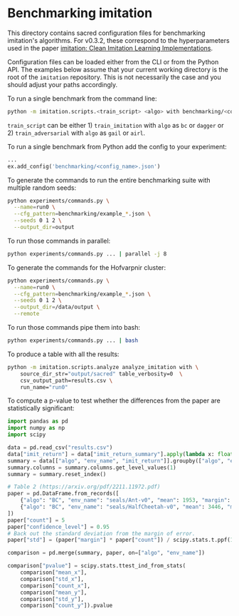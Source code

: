 # Benchmarking imitation

This directory contains sacred configuration files for benchmarking imitation's algorithms. For v0.3.2, these correspond to the hyperparameters used in the paper [imitation: Clean Imitation Learning Implementations](https://www.rocamonde.com/publication/gleave-imitation-2022/).

Configuration files can be loaded either from the CLI or from the Python API. The examples below assume that your current working directory is the root of the `imitation` repository. This is not necessarily the case and you should adjust your paths accordingly.

To run a single benchmark from the command line:

```bash
python -m imitation.scripts.<train_script> <algo> with benchmarking/<config_name>.json
```

`train_script` can be either 1) `train_imitation` with `algo` as `bc` or `dagger` or 2) `train_adversarial`  with `algo` as `gail` or `airl`.

To run a single benchmark from Python add the config to your experiment:

```python
...
ex.add_config('benchmarking/<config_name>.json')
```

To generate the commands to run the entire benchmarking suite with multiple random seeds:

```bash
python experiments/commands.py \
  --name=run0 \
  --cfg_pattern=benchmarking/example_*.json \
  --seeds 0 1 2 \
  --output_dir=output
```

To run those commands in parallel:

```bash
python experiments/commands.py ... | parallel -j 8
```

To generate the commands for the Hofvarpnir cluster:

```bash
python experiments/commands.py \
  --name=run0 \
  --cfg_pattern=benchmarking/example_*.json \
  --seeds 0 1 2 \
  --output_dir=/data/output \
  --remote
```

To run those commands pipe them into bash:

```bash
python experiments/commands.py ... | bash
```

To produce a table with all the results:

```bash
python -m imitation.scripts.analyze analyze_imitation with \
    source_dir_str="output/sacred" table_verbosity=0  \
    csv_output_path=results.csv \
    run_name="run0"
```

To compute a p-value to test whether the differences from the paper are statistically significant:

```python
import pandas as pd
import numpy as np
import scipy

data = pd.read_csv("results.csv")
data["imit_return"] = data["imit_return_summary"].apply(lambda x: float(x.split(" ")[0]))
summary = data[["algo", "env_name", "imit_return"]].groupby(["algo", "env_name"]).describe()
summary.columns = summary.columns.get_level_values(1)
summary = summary.reset_index()

# Table 2 (https://arxiv.org/pdf/2211.11972.pdf)
paper = pd.DataFrame.from_records([
    {"algo": "BC", "env_name": "seals/Ant-v0", "mean": 1953, "margin": 123},
    {"algo": "BC", "env_name": "seals/HalfCheetah-v0", "mean": 3446, "margin": 130},
])
paper["count"] = 5
paper["confidence_level"] = 0.95
# Back out the standard deviation from the margin of error.
paper["std"] = (paper["margin"] * paper["count"]) / scipy.stats.t.ppf(1-((1-paper["confidence_level"])/2), paper["count"] -1)

comparison = pd.merge(summary, paper, on=["algo", "env_name"])

comparison["pvalue"] = scipy.stats.ttest_ind_from_stats(
    comparison["mean_x"],
    comparison["std_x"],
    comparison["count_x"],
    comparison["mean_y"],
    comparison["std_y"],
    comparison["count_y"]).pvalue
```
